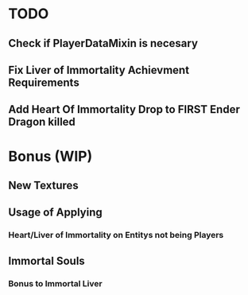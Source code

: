 # TODO
## Check if PlayerDataMixin is necesary
## Fix Liver of Immortality Achievment Requirements
## Add Heart Of Immortality Drop to FIRST Ender Dragon killed
# Bonus (WIP)
## New Textures
## Usage of Applying
### Heart/Liver of Immortality on Entitys not being Players
## Immortal Souls
### Bonus to Immortal Liver